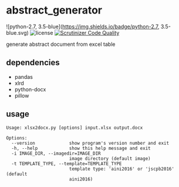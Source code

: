 # abstract_generator
![python-2.7, 3.5-blue](https://img.shields.io/badge/python-2.7, 3.5-blue.svg)
![license](https://img.shields.io/badge/license-apache-blue.svg)
[![Scrutinizer Code Quality](https://scrutinizer-ci.com/g/DaisukeMiyamoto/abstract_generator/badges/quality-score.png?b=master)](https://scrutinizer-ci.com/g/DaisukeMiyamoto/abstract_generator/?branch=master)

generate abstract document from excel table

## dependencies
- pandas
- xlrd
- python-docx
- pillow

## usage
```
Usage: xlsx2docx.py [options] input.xlsx output.docx

Options:
  --version             show program's version number and exit
  -h, --help            show this help message and exit
  -i IMAGE_DIR, --imagedir=IMAGE_DIR
                        image directory (default image)
  -t TEMPLATE_TYPE, --template=TEMPLATE_TYPE
                        template type: 'aini2016' or 'jscpb2016' (default
                        aini2016)
```

